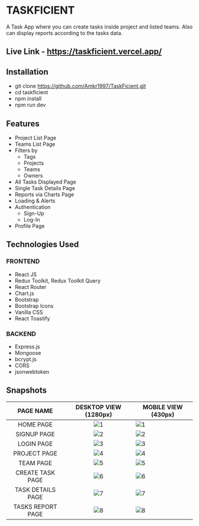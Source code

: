 # TASKFICIENT

A Task App where you can create tasks inside project and listed teams. Also can display reports according to the tasks data.

## Live Link - https://taskficient.vercel.app/

## Installation

- git clone https://github.com/Amkr1997/TaskFicient.git
- cd taskficient
- npm install
- npm run dev

## Features

- Project List Page
- Teams List Page
- Filters by
  - Tags
  - Projects
  - Teams
  - Owners
- All Tasks Displayed Page
- Single Task Details Page
- Reports via Charts Page
- Loading & Alerts
- Authentication
  - Sign-Up
  - Log-In
- Profile Page

## Technologies Used

### FRONTEND

- React JS
- Redux Toolkit, Redux Toolkit Query
- React Router
- Chart.js
- Bootstrap
- Bootstrap Icons
- Vanilla CSS
- React Toastify

### BACKEND

- Express.js
- Mongoose
- bcrypt.js
- CORS
- jsonwebtoken

## Snapshots

|     PAGE NAME     |                                                                                             DESKTOP VIEW (1280px)                                                                                             | MOBILE VIEW (430px)                                                                                                                                                                                          |
| :---------------: | :-----------------------------------------------------------------------------------------------------------------------------------------------------------------------------------------------------------: | ------------------------------------------------------------------------------------------------------------------------------------------------------------------------------------------------------------ |
|     HOME PAGE     |                     ![1](https://res.cloudinary.com/dj3aicone/image/upload/v1738583628/taskficient-desktop-snapshots/screencapture-taskficient-vercel-app-2025-02-03-16_03_04_vf5npk.png)                     | ![1](https://res.cloudinary.com/dj3aicone/image/upload/v1738583055/taskficient-mobile-snapshots/screencapture-taskficient-vercel-app-2025-02-03-16_03_21_y5egu2.png)                                         |
|    SIGNUP PAGE    |                ![2](https://res.cloudinary.com/dj3aicone/image/upload/v1738583787/taskficient-desktop-snapshots/screencapture-taskficient-vercel-app-register-2025-02-03-17_25_16_w5qvbr.png)                 | ![2](https://res.cloudinary.com/dj3aicone/image/upload/v1738583231/taskficient-mobile-snapshots/screencapture-taskficient-vercel-app-register-2025-02-03-17_16_41_mid6y2.png)                                |
|    LOGIN PAGE     |                  ![3](https://res.cloudinary.com/dj3aicone/image/upload/v1738583787/taskficient-desktop-snapshots/screencapture-taskficient-vercel-app-login-2025-02-03-17_25_06_net4sv.png)                  | ![3](https://res.cloudinary.com/dj3aicone/image/upload/v1738583231/taskficient-mobile-snapshots/screencapture-taskficient-vercel-app-login-2025-02-03-17_16_29_yaxrqt.png)                                   |
|   PROJECT PAGE    |                     ![4](https://res.cloudinary.com/dj3aicone/image/upload/v1738583628/taskficient-desktop-snapshots/screencapture-taskficient-vercel-app-2025-02-03-16_03_04_vf5npk.png)                     | ![4](https://res.cloudinary.com/dj3aicone/image/upload/v1738583055/taskficient-mobile-snapshots/screencapture-taskficient-vercel-app-2025-02-03-16_03_21_y5egu2.png)                                         |
|     TEAM PAGE     |                  ![5](https://res.cloudinary.com/dj3aicone/image/upload/v1738583628/taskficient-desktop-snapshots/screencapture-taskficient-vercel-app-teams-2025-02-03-16_03_40_ddz3tp.png)                  | ![5](https://res.cloudinary.com/dj3aicone/image/upload/v1738583055/taskficient-mobile-snapshots/screencapture-taskficient-vercel-app-teams-2025-02-03-16_03_59_nuquvn.png)                                   |
| CREATE TASK PAGE  |                   ![6](https://res.cloudinary.com/dj3aicone/image/upload/v1738583629/taskficient-desktop-snapshots/screencapture-taskficient-vercel-app-add-2025-02-03-16_08_39_iuwtow.png)                   | ![6](https://res.cloudinary.com/dj3aicone/image/upload/v1738583055/taskficient-mobile-snapshots/screencapture-taskficient-vercel-app-add-2025-02-03-16_09_00_febz5n.png)                                     |
| TASK DETAILS PAGE | ![7](https://res.cloudinary.com/dj3aicone/image/upload/v1738583628/taskficient-desktop-snapshots/screencapture-taskficient-vercel-app-projectDetails-676870a9fa8edecbcbf35df0-2025-02-03-16_07_00_cxgkvo.png) | ![7](https://res.cloudinary.com/dj3aicone/image/upload/v1738583055/taskficient-mobile-snapshots/screencapture-taskficient-vercel-app-projectDetails-676870a9fa8edecbcbf35df0-2025-02-03-16_07_24_lhberj.png) |
| TASKS REPORT PAGE |                 ![8](https://res.cloudinary.com/dj3aicone/image/upload/v1738583629/taskficient-desktop-snapshots/screencapture-taskficient-vercel-app-report-2025-02-03-16_05_19_rybfdm.png)                  | ![8](https://res.cloudinary.com/dj3aicone/image/upload/v1738583055/taskficient-mobile-snapshots/screencapture-taskficient-vercel-app-report-2025-02-03-16_06_15_a0uxfm.png)                                  |
